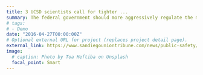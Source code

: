 ```yaml
---
title: 3 UCSD scientists call for tighter ...
summary: The federal government should more aggressively regulate the marketing of marijuana, particularly...
# tags:
# - Demo
date: "2016-04-27T00:00:00Z"
# Optional external URL for project (replaces project detail page).
external_link: https://www.sandiegouniontribune.com/news/public-safety/story/2019-05-19/uc-san-diego-calls-for-tighter-regulation-of-marijuana-advertising
image:
  # caption: Photo by Toa Heftiba on Unsplash
  focal_point: Smart
---
```


